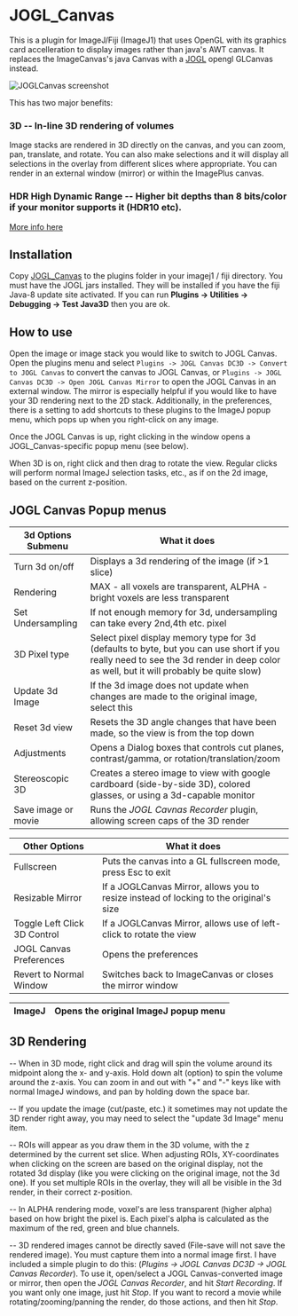 # JOGL_Canvas
This is a plugin for ImageJ/Fiji (ImageJ1) that uses OpenGL with its graphics card accelleration to display images rather than java's AWT canvas. It replaces the ImageCanvas's java Canvas with a [JOGL](http://jogamp.org/jogl/www/) opengl GLCanvas instead.

![JOGLCanvas screenshot](https://github.com/aschain/JOGL_Canvas/blob/master/images/JOGLCanvas-mirror.jpg?raw=true)

This has two major benefits:

### 3D --  In-line 3D rendering of volumes

Image stacks are rendered in 3D directly on the canvas, and you can zoom, pan, translate, and rotate. You can also make selections and it will display all selections in the overlay from different slices where appropriate. You can render in an external window (mirror) or within the ImagePlus canvas.

### HDR High Dynamic Range --  Higher bit depths than 8 bits/color if your monitor supports it (HDR10 etc).
[More info here](https://github.com/aschain/JOGL_Canvas/blob/master/HDR.md)

## Installation
Copy [JOGL_Canvas](https://github.com/aschain/JOGL_Canvas/releases/) to the plugins folder in your imagej1 / fiji directory. You must have the JOGL jars installed.  They will be installed if you have the fiji Java-8 update site activated. If you can run **Plugins -> Utilities -> Debugging -> Test Java3D** then you are ok.

## How to use
Open the image or image stack you would like to switch to JOGL Canvas. Open the plugins menu and select ```Plugins -> JOGL Canvas DC3D -> Convert to JOGL Canvas``` to convert the canvas to JOGL Canvas, or ```Plugins -> JOGL Canvas DC3D -> Open JOGL Canvas Mirror``` to open the JOGL Canvas in an external window.  The mirror is especially helpful if you would like to have your 3D rendering next to the 2D stack. Additionally, in the preferences, there is a setting to add shortcuts to these plugins to the ImageJ popup menu, which pops up when you right-click on any image.  

Once the JOGL Canvas is up, right clicking in the window opens a JOGL_Canvas-specific popup menu (see below). 

When 3D is on, right click and then drag to rotate the view. Regular clicks will perform normal ImageJ selection tasks, etc., as if on the 2d image, based on the current z-position.

## JOGL Canvas Popup menus

|3d Options Submenu| What it does|
|------------------|--------|
|Turn 3d on/off| Displays a 3d rendering of the image (if >1 slice)|
|Rendering| MAX - all voxels are transparent, ALPHA - bright voxels are less transparent|
|Set Undersampling| If not enough memory for 3d, undersampling can take every 2nd,4th etc. pixel|
|3D Pixel type| Select pixel display memory type for 3d (defaults to byte, but you can use short if you really need to see the 3d render in deep color as well, but it will probably be quite slow)|
|Update 3d Image| If the 3d image does not update when changes are made to the original image, select this|
|Reset 3d view| Resets the 3D angle changes that have been made, so the view is from the top down|
|Adjustments| Opens a Dialog boxes that controls cut planes, contrast/gamma, or rotation/translation/zoom|
|Stereoscopic 3D| Creates a stereo image to view with google cardboard (side-by-side 3D), colored glasses, or using a 3d-capable monitor|
|Save image or movie| Runs the *JOGL Cavnas Recorder* plugin, allowing screen caps of the 3D render|

|Other Options| What it does|
|------------------|--------|
|Fullscreen| Puts the canvas into a GL fullscreen mode, press Esc to exit|
|Resizable Mirror| If a JOGLCanvas Mirror, allows you to resize instead of locking to the original's size|
|Toggle Left Click 3D Control| If a JOGLCanvas Mirror, allows use of left-click to rotate the view|
|JOGL Canvas Preferences| Opens the preferences|
|Revert to Normal Window| Switches back to ImageCanvas or closes the mirror window|

|ImageJ| Opens the original ImageJ popup menu|
|--------------|------------|



## 3D Rendering
-- When in 3D mode, right click and drag will spin the volume around its midpoint along the x- and y-axis.  Hold down alt (option) to spin the volume around the z-axis. You can zoom in and out with "+" and "-" keys like with normal ImageJ windows, and pan by holding down the space bar.

-- If you update the image (cut/paste, etc.) it sometimes may not update the 3D render right away, you may need to select the "update 3d Image" menu item.

-- ROIs will appear as you draw them in the 3D volume, with the z determined by the current set slice. When adjusting ROIs, XY-coordinates when clicking on the screen are based on the original display, not the rotated 3d display (like you were clicking on the original image, not the 3d one). If you set multiple ROIs in the overlay, they will all be visible in the 3d render, in their correct z-position.

-- In ALPHA rendering mode, voxel's are less transparent (higher alpha) based on how bright the pixel is. Each pixel's alpha is calculated as the maximum of the red, green and blue channels.  

-- 3D rendered images cannot be directly saved (File-save will not save the rendered image).  You must capture them into a normal image first. I have included a simple plugin to do this: (*Plugins -> JOGL Canvas DC3D -> JOGL Canvas Recorder*). To use it, open/select a JOGL Canvas-converted image or mirror, then open the *JOGL Canvas Recorder*, and hit *Start Recording*.  If you want only one image, just hit *Stop*. If you want to record a movie while rotating/zooming/panning the render, do those actions, and then hit *Stop*.
